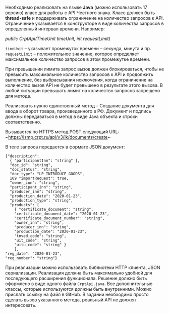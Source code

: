 Необходимо реализовать на языке **Java** (можно использовать 17 версию) класс для работы с API Честного знака. 
Класс должен быть **thread-safe** и поддерживать ограничение на количество запросов к API. 
Ограничение указывается в конструкторе в виде количества запросов в определенный интервал времени. Например:

_public CrptApi(TimeUnit timeUnit, int requestLimit)_

`timeUnit` – указывает промежуток времени – секунда, минута и пр.
`requestLimit` – положительное значение, которое определяет максимальное количество запросов в этом промежутке времени.

При превышении лимита запрос вызов должен блокироваться, чтобы не превысить максимальное количество запросов к API и продолжить выполнение, без выбрасывания исключения, когда ограничение на количество вызов API не будет превышено в результате этого вызова. 
В любой ситуации превышать лимит на количество запросов запрещено для метода.

Реализовать нужно единственный метод – Создание документа для ввода в оборот товара, произведенного в РФ. Документ и подпись должны передаваться в метод в виде Java объекта и строки соответственно.

Вызывается по HTTPS метод POST следующий URL:
~https://ismp.crpt.ru/api/v3/lk/documents/create~

В теле запроса передается в формате JSON документ: 
```
{"description": 
  { "participantInn": "string" }, 
  "doc_id": "string", 
  "doc_status": "string", 
  "doc_type": "LP_INTRODUCE_GOODS", 
  109 "importRequest": true, 
  "owner_inn": "string", 
  "participant_inn": "string", 
  "producer_inn": "string", 
  "production_date": "2020-01-23", 
  "production_type": "string", 
  "products": [ 
    { "certificate_document": "string", 
    "certificate_document_date": "2020-01-23", 
    "certificate_document_number": "string", 
    "owner_inn": "string", 
    "producer_inn": "string", 
    "production_date": "2020-01-23", 
    "tnved_code": "string", 
    "uit_code": "string",
    "uitu_code": "string" } 
    ], 
"reg_date": "2020-01-23", 
"reg_number": "string"}
```
При реализации можно использовать библиотеки HTTP клиента, JSON сериализации. Реализация должна быть максимально удобной для последующего расширения функционала.
Решение должно быть оформлено в виде одного файла `CrptApi.java`. Все дополнительные классы, которые используются должны быть внутренними.
Можно прислать ссылку на файл в GitHub.
В задании необходимо просто сделать вызов указанного метода, реальный API не должен интересовать. 
